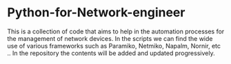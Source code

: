 # Python-for-Network-engineer
This is a collection of code that aims to help in the automation processes for the management of network devices.
In the scripts we can find the wide use of various frameworks such as Paramiko, Netmiko, Napalm, Nornir, etc ..
In the repository the contents will be added and updated progressively.
